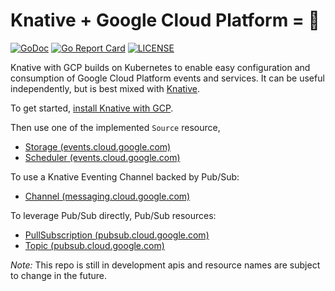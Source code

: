 # Knative + Google Cloud Platform = 🚀

[![GoDoc](https://godoc.org/github.com/google/knative-gcp?status.svg)](https://godoc.org/github.com/google/knative-gcp)
[![Go Report Card](https://goreportcard.com/badge/google/knative-gcp)](https://goreportcard.com/report/google/knative-gcp)
[![LICENSE](https://img.shields.io/github/license/google/knative-gcp.svg)](https://github.com/google/knative-gcp/blob/master/LICENSE)

Knative with GCP builds on Kubernetes to enable easy configuration and
consumption of Google Cloud Platform events and services. It can be useful
independently, but is best mixed with [Knative](https://knative.dev).

To get started, [install Knative with GCP](./docs/install/README.md).

Then use one of the implemented `Source` resource,

- [Storage (events.cloud.google.com)](docs/storage/README.md)
- [Scheduler (events.cloud.google.com)](docs/scheduler/README.md)

To use a Knative Eventing Channel backed by Pub/Sub:

- [Channel (messaging.cloud.google.com)](docs/channel/README.md)

To leverage Pub/Sub directly, Pub/Sub resources:

- [PullSubscription (pubsub.cloud.google.com)](docs/pullsubscription/README.md)
- [Topic (pubsub.cloud.google.com)](docs/topic/README.md)

_Note:_ This repo is still in development apis and resource names are subject to
change in the future.
